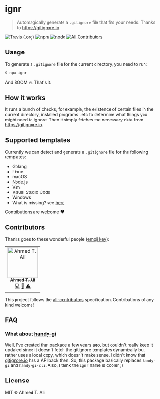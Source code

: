 # ignr

> Automagically generate a `.gitignore` file that fits your needs. Thanks to https://gitignore.io

[![Travis (.org)](https://img.shields.io/travis/z0al/ignr.svg)](https://travis-ci.org/z0al/ignr) [![npm](https://img.shields.io/npm/v/ignr.svg)](https://npm.im/ignr) [![node](https://img.shields.io/node/v/ignr.svg)](https://npm.im/ignr) [![All Contributors](https://img.shields.io/badge/all_contributors-1-orange.svg?style=flat)](#contributors)

## Usage

To generate a `.gitignore` file for the current directory, you need to run:

```sh
$ npx ignr
```

And BOOM 🔥. That's it.

## How it works

It runs a bunch of checks, for example, the existence of certain files in the current directory, installed programs ..etc to determine what things you might need to ignore. Then it simply fetches the necessary data from https://gitignore.io.

## Supported templates

Currently we can detect and generate a `.gitignore` file for the following templates:

- Golang
- Linux
- macOS
- Node.js
- Vim
- Visual Studio Code
- Windows
- What is missing? see [here](https://github.com/dvcs/gitignore/tree/master/templates)

Contributions are welcome ❤️

## Contributors

Thanks goes to these wonderful people ([emoji key](https://allcontributors.org/docs/en/emoji-key)):

<!-- ALL-CONTRIBUTORS-LIST:START - Do not remove or modify this section -->
<!-- prettier-ignore -->
<table><tr><td align="center"><a href="https://ahmed.sd"><img src="https://avatars1.githubusercontent.com/u/12673605?v=4" width="100px;" alt="Ahmed T. Ali"/><br /><sub><b>Ahmed T. Ali</b></sub></a><br /><a href="https://github.com/z0al/ignr/commits?author=z0al" title="Code">💻</a> <a href="#maintenance-z0al" title="Maintenance">🚧</a> <a href="https://github.com/z0al/ignr/commits?author=z0al" title="Tests">⚠️</a></td></tr></table>

<!-- ALL-CONTRIBUTORS-LIST:END -->

This project follows the [all-contributors](https://github.com/all-contributors/all-contributors) specification. Contributions of any kind welcome!

## FAQ

### What about [handy-gi](npm.im/handy-gi)

Well, I've created that package a few years ago, but couldn't really keep it updated since it doesn't fetch the gitignore templates dynamically but rather uses a local copy, which doesn't make sense. I didn't know that [gitignore.io](https://gitignore.io) has a API back then. So, this package basically replaces `handy-gi` and `handy-gi-cli`. Also, I think the `ignr` name is cooler ;)

## License

MIT © Ahmed T. Ali
